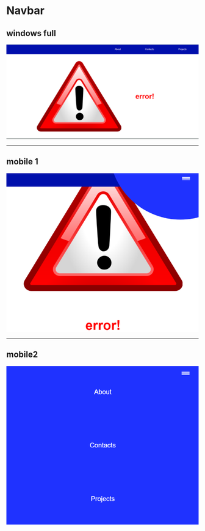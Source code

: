 # Navbar
windows full
------------------------------------------------------------------
![Product Gif](assets/github/navbar_full.png)

--------------------------------------------------------------------------------------------------------------------------------------------------------------------
mobile 1 
------------------------------------------------------------------------------------------------------------------------------------------------------
![Product Gif](assets/github/mobile1.png)

------------------------------------------------------------------------------------------------------------------------------------------------
mobile2
-----------------------------------------------------------------------------------------------------------------------------------------------------
![Product Gif](assets/github/mobile2.png)
